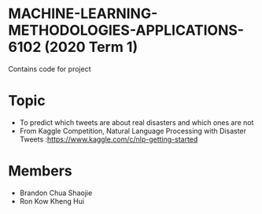 # MACHINE-LEARNING-METHODOLOGIES-APPLICATIONS-6102 (2020 Term 1)
Contains code for project

# Topic
- To predict which tweets are about real disasters and which ones are not
- From Kaggle Competition, Natural Language Processing with Disaster Tweets :https://www.kaggle.com/c/nlp-getting-started

# Members
- Brandon Chua Shaojie
- Ron Kow Kheng Hui
